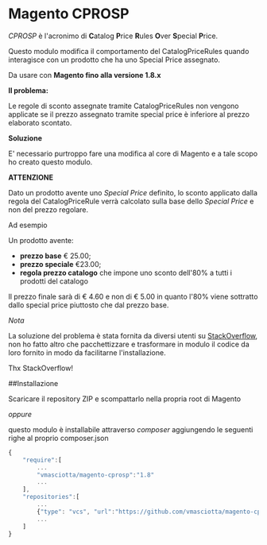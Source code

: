 # Magento CPROSP

*CPROSP* è l'acronimo di **C**atalog **P**rice **R**ules **O**ver **S**pecial **P**rice.

Questo modulo modifica il comportamento del CatalogPriceRules quando interagisce con un prodotto che ha uno Special Price assegnato.

Da usare con **Magento fino alla versione 1.8.x**

**Il problema:**

Le regole di sconto assegnate tramite CatalogPriceRules non vengono applicate se il prezzo assegnato tramite special price è inferiore al prezzo elaborato scontato.

**Soluzione**

E' necessario purtroppo fare una modifica al core di Magento e a tale scopo ho creato questo modulo.


**ATTENZIONE**

Dato un prodotto avente uno *Special Price* definito, lo sconto applicato dalla regola del CatalogPriceRule verrà calcolato sulla base dello *Special Price* e non del prezzo regolare.

Ad esempio

Un prodotto avente:
* **prezzo base** € 25.00;
* **prezzo speciale** €23.00;
* **regola prezzo catalogo** che impone uno sconto dell'80% a tutti i prodotti del catalogo

Il prezzo finale sarà di € 4.60 e non di € 5.00 in quanto l'80% viene sottratto dallo special price piuttosto che dal prezzo base.

*Nota*

La soluzione del problema è stata fornita da diversi utenti su [StackOverflow](http://stackoverflow.com/questions/18120342/catalog-price-rules-applied-to-special-price), 
non ho fatto altro che pacchettizzare e trasformare in modulo il codice da loro fornito in modo da facilitarne l'installazione. 

Thx StackOverflow!


##Installazione

Scaricare il repository ZIP e scompattarlo nella propria root di Magento

*oppure*

questo modulo è installabile attraverso *composer* aggiungendo le seguenti righe al proprio composer.json

```js
{
    "require":[
        ...
        "vmasciotta/magento-cprosp":"1.8"
        ...
    ],
    "repositories":[
        ...
        {"type": "vcs", "url":"https://github.com/vmasciotta/magento-cprosp.git"}
        ...
    ]
}
```

